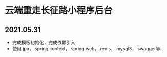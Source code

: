 # 云端重走长征路小程序后台

## 2021.05.31
- 完成模板初始化，完成依赖引入
- 使用 jpa， spring context， spring web， redis， mysql8， swagger等.